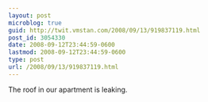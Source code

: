 ```yaml
---
layout: post
microblog: true
guid: http://twit.vmstan.com/2008/09/13/919837119.html
post_id: 3054330
date: 2008-09-12T23:44:59-0600
lastmod: 2008-09-12T23:44:59-0600
type: post
url: /2008/09/13/919837119.html
---
```

The roof in our apartment is leaking.
